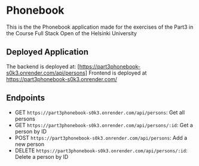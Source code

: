 # Phonebook 

This is the the Phonebook application made for the exercises of the Part3 in the Course Full Stack Open of the Helsinki University

## Deployed Application

The backend is deployed at: [https://part3phonebook-s0k3.onrender.com/api/persons]
Frontend is deployed at https://part3phonebook-s0k3.onrender.com/

## Endpoints

- GET `https://part3phonebook-s0k3.onrender.com/api/persons`: Get all persons
- GET `https://part3phonebook-s0k3.onrender.com/api/persons/:id`: Get a person by ID
- POST `https://part3phonebook-s0k3.onrender.com/api/persons`: Add a new person
- DELETE `https://part3phonebook-s0k3.onrender.com/api/persons/:id`: Delete a person by ID
